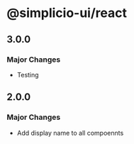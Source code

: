 # @simplicio-ui/react

## 3.0.0

### Major Changes

- Testing

## 2.0.0

### Major Changes

- Add display name to all compoennts

